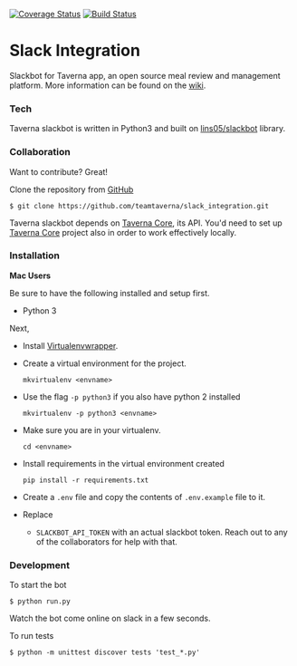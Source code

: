 [![Coverage Status](https://coveralls.io/repos/github/teamtaverna/slack_integration/badge.svg?branch=master)](https://coveralls.io/github/teamtaverna/slack_integration?branch=master) [![Build Status](https://travis-ci.org/teamtaverna/slack_integration.svg?branch=master)](https://travis-ci.org/teamtaverna/slack_integration)

# Slack Integration
Slackbot for Taverna app, an open source meal review and management platform. More information can be found on the [wiki](https://github.com/teamtaverna/taverna/wiki).

### Tech

Taverna slackbot is written in Python3 and built on [lins05/slackbot](https://github.com/lins05/slackbot) library.

### Collaboration

Want to contribute? Great!

Clone the repository from [GitHub](https://www.github.com)
```
$ git clone https://github.com/teamtaverna/slack_integration.git
```

Taverna slackbot depends on [Taverna Core](https://github.com/teamtaverna/core), its API. You'd need to set up  [Taverna Core](https://github.com/teamtaverna/core) project also in order to work effectively locally.

### Installation

**Mac Users**

Be sure to have the following installed and setup first.
* Python 3

Next,
* Install [Virtualenvwrapper](https://virtualenvwrapper.readthedocs.org/en/latest/install.html).
* Create a virtual environment for the project.
    ```
    mkvirtualenv <envname>
    ```
* Use the flag `-p python3` if you also have python 2 installed
    ```
    mkvirtualenv -p python3 <envname>
    ```
* Make sure you are in your virtualenv.
    ```
    cd <envname>
    ```

* Install requirements in the virtual environment created
    ```
    pip install -r requirements.txt
    ```

* Create a `.env` file and copy the contents of `.env.example` file to it.
* Replace
  - `SLACKBOT_API_TOKEN` with an actual slackbot token. Reach out to any of the collaborators for help with that.

### Development

To start the bot

```
$ python run.py
```

Watch the bot come online on slack in a few seconds.

To run tests
```
$ python -m unittest discover tests 'test_*.py'
```
